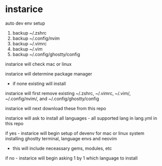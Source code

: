# instarice
auto dev env setup 

1. backup ~/.zshrc
2. backup ~/.config/nvim
3. backup ~/.vimrc
4. backup ~/.vim
5. backup ~/.config/ghostty/config

instarice will check mac or linux

instarice will determine package manager
  - if none existing will install

instarice will first remove existing ~/.zshrc, ~/.vimrc, ~/.vim/, ~/.config/nvim/, and ~/.config/ghostty/config

instarice will next download these from this repo

instarice will ask to install all languages - all supported lang in lang.yml in this repo

if yes - instarice will begin setup of devenv for mac or linux system installing ghostty terminal, language envs and neovim
 - this will include neceassary gems, modules, etc

if no - instarice will begin asking 1 by 1 which language to install
